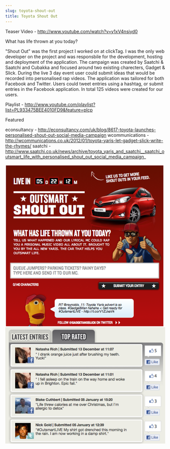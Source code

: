 ```yaml
---
slug: toyota-shout-out
title: Toyota Shout Out
---
```


Teaser Video - http://www.youtube.com/watch?v=y1xV4nsjyd0

What has life thrown at you today?

"Shout Out" was the first project I worked on at clickTag. I was the only web developer on the project and was responsbile for the development, hosting and deployment of the application.
The campaign was created by Saatchi & Saatchi and Cubakka and focused around two existing charecters, Gadget & Slick. During the live 3 day event user could submit ideas that would be recorded into personalised rap videos.
The application was tailored for both Facebook and Twitter. Users could tweet entries using a hashtag, or submit entries in the Facebook application. In total 125 videos were created for our users.


Playlist - http://www.youtube.com/playlist?list=PL933475BEE4010FD9&feature=plcp

Featured

econsultancy - http://econsultancy.com/uk/blog/8617-toyota-launches-personalised-shout-out-social-media-campaign
wcommunications - http://wcommunications.co.uk/2012/01/toyota-yaris-let-gadget-slick-write-the-rhymes/
saatchi - http://www.saatchi.co.uk/news/archive/toyota_yaris_and_saatchi__saatchi_outsmart_life_with_personalised_shout_out_social_media_campaign_

![alt text](app.png "Screenshot")
![alt text](top-rated.png "Top Rated Posts")
